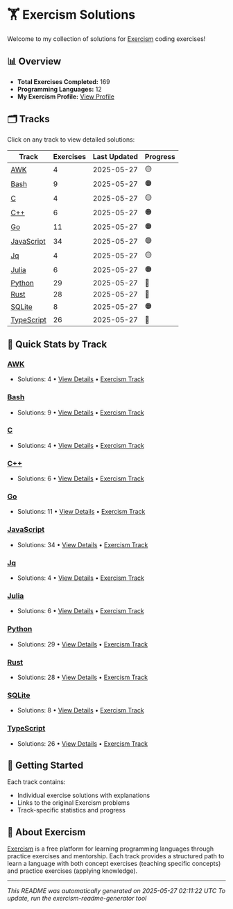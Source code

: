 # 🏋️ Exercism Solutions

Welcome to my collection of solutions for [Exercism](https://exercism.org/) coding exercises!

## 📊 Overview

- **Total Exercises Completed:** 169
- **Programming Languages:** 12
- **My Exercism Profile:** [View Profile](https://exercism.org/profiles/princemuel)

## 🗂️ Tracks

Click on any track to view detailed solutions:

| Track | Exercises | Last Updated | Progress |
|-------|-----------|--------------|----------|
| [AWK](awk/README.md) | 4 | 2025-05-27 | 🟡 |
| [Bash](bash/README.md) | 9 | 2025-05-27 | 🟠 |
| [C](c/README.md) | 4 | 2025-05-27 | 🟡 |
| [C++](cpp/README.md) | 6 | 2025-05-27 | 🟠 |
| [Go](go/README.md) | 11 | 2025-05-27 | 🟠 |
| [JavaScript](javascript/README.md) | 34 | 2025-05-27 | 🟢 |
| [Jq](jq/README.md) | 4 | 2025-05-27 | 🟡 |
| [Julia](julia/README.md) | 6 | 2025-05-27 | 🟠 |
| [Python](python/README.md) | 29 | 2025-05-27 | 🔵 |
| [Rust](rust/README.md) | 28 | 2025-05-27 | 🔵 |
| [SQLite](sqlite/README.md) | 8 | 2025-05-27 | 🟠 |
| [TypeScript](typescript/README.md) | 26 | 2025-05-27 | 🔵 |

## 🎯 Quick Stats by Track

### [AWK](awk/README.md)
- Solutions: 4 • [View Details](awk/README.md) • [Exercism Track](https://exercism.org/tracks/awk)

### [Bash](bash/README.md)
- Solutions: 9 • [View Details](bash/README.md) • [Exercism Track](https://exercism.org/tracks/bash)

### [C](c/README.md)
- Solutions: 4 • [View Details](c/README.md) • [Exercism Track](https://exercism.org/tracks/c)

### [C++](cpp/README.md)
- Solutions: 6 • [View Details](cpp/README.md) • [Exercism Track](https://exercism.org/tracks/cpp)

### [Go](go/README.md)
- Solutions: 11 • [View Details](go/README.md) • [Exercism Track](https://exercism.org/tracks/go)

### [JavaScript](javascript/README.md)
- Solutions: 34 • [View Details](javascript/README.md) • [Exercism Track](https://exercism.org/tracks/javascript)

### [Jq](jq/README.md)
- Solutions: 4 • [View Details](jq/README.md) • [Exercism Track](https://exercism.org/tracks/jq)

### [Julia](julia/README.md)
- Solutions: 6 • [View Details](julia/README.md) • [Exercism Track](https://exercism.org/tracks/julia)

### [Python](python/README.md)
- Solutions: 29 • [View Details](python/README.md) • [Exercism Track](https://exercism.org/tracks/python)

### [Rust](rust/README.md)
- Solutions: 28 • [View Details](rust/README.md) • [Exercism Track](https://exercism.org/tracks/rust)

### [SQLite](sqlite/README.md)
- Solutions: 8 • [View Details](sqlite/README.md) • [Exercism Track](https://exercism.org/tracks/sqlite)

### [TypeScript](typescript/README.md)
- Solutions: 26 • [View Details](typescript/README.md) • [Exercism Track](https://exercism.org/tracks/typescript)

## 🚀 Getting Started

Each track contains:
- Individual exercise solutions with explanations
- Links to the original Exercism problems
- Track-specific statistics and progress

## 📝 About Exercism

[Exercism](https://exercism.org/) is a free platform for learning programming languages through practice exercises and mentorship. Each track provides a structured path to learn a language with both concept exercises (teaching specific concepts) and practice exercises (applying knowledge).

---

*This README was automatically generated on 2025-05-27 02:11:22 UTC*
*To update, run the exercism-readme-generator tool*
